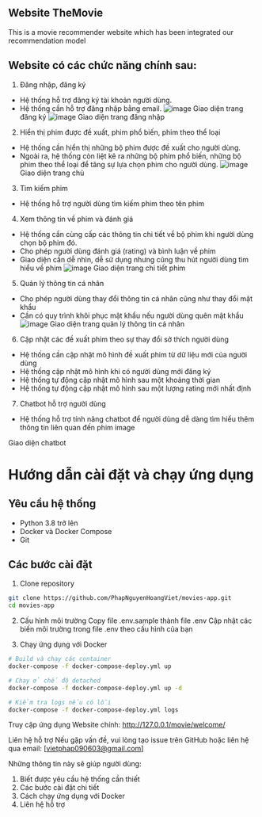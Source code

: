 ## Website TheMovie
This is a movie recommender website which has been integrated our recommendation model
## Website có các chức năng chính sau:
1.	Đăng nhập, đăng ký
-	Hệ thống hỗ trợ đăng ký tài khoản người dùng.
-	Hệ thống cần hỗ trợ đăng nhập bằng email.
![image](https://github.com/user-attachments/assets/0d489f7d-b6e1-44b0-b727-674eb62e4d4f)
Giao diện trang đăng ký
![image](https://github.com/user-attachments/assets/0c4c18cc-bc6d-4a22-921b-0a86eb8e4fc6)
Giao diện trang đăng nhập
2.	Hiển thị phim được đề xuất, phim phổ biến, phim theo thể loại
-	Hệ thống cần hiển thị những bộ phim được đề xuất cho người dùng.
-	Ngoài ra, hệ thống còn liệt kê ra những bộ phim phổ biến, những bộ phim theo thể loại để tăng sự lựa chọn phim cho người dùng.
![image](https://github.com/user-attachments/assets/e25bbf3a-5d81-4c91-b61b-94a23c80ce76)
Giao diện trang chủ
3.	Tìm kiếm phim
-	Hệ thống hỗ trợ người dùng tìm kiếm phim theo tên phim
4.	Xem thông tin về phim và đánh giá
-	Hệ thống cần cùng cấp các thông tin chi tiết về bộ phim khi người dùng chọn bộ phim đó.
-	Cho phép người dùng đánh giá (rating) và bình luận về phim
-	Giao diện cần dễ nhìn, dễ sử dụng nhưng cũng thu hút người dùng tìm hiểu về phim
![image](https://github.com/user-attachments/assets/12503227-d7d6-4ab0-9514-4409e6661cc6)
Giao diện trang chi tiết phim
5.	Quản lý thông tin cá nhân
-	Cho phép người dùng thay đổi thông tin cá nhân cũng như thay đổi mật khẩu
-	Cần có quy trình khôi phục mật khẩu nếu người dùng quên mật khẩu
![image](https://github.com/user-attachments/assets/5327d647-c4a2-4428-b1ee-b243d0b4668f)
Giao diện trang quản lý thông tin cá nhân
6.	Cập nhật các đề xuất phim theo sự thay đổi sở thích người dùng
-	Hệ thống cần cập nhật mô hình đề xuất phim từ dữ liệu mới của người dùng
-	Hệ thống cập nhật mô hình khi có người dùng mới đăng ký 
-	Hệ thống tự động cập nhật mô hình sau một khoảng thời gian
-	Hệ thống tự động cập nhật mô hình sau một lượng rating mới nhất định
7. Chatbot hỗ trợ người dùng
-	Hệ thống hỗ trợ tính năng chatbot để người dùng dễ dàng tìm hiểu thêm thông tin liên quan đến phim
image

Giao diện chatbot


# Hướng dẫn cài đặt và chạy ứng dụng

## Yêu cầu hệ thống
- Python 3.8 trở lên
- Docker và Docker Compose
- Git

## Các bước cài đặt

1. Clone repository
```bash
git clone https://github.com/PhapNguyenHoangViet/movies-app.git
cd movies-app
```
2. Cấu hình môi trường
Copy file .env.sample thành file .env
Cập nhật các biến môi trường trong file .env theo cấu hình của bạn

3. Chạy ứng dụng với Docker
```bash
# Build và chạy các container
docker-compose -f docker-compose-deploy.yml up

# Chạy ở chế độ detached
docker-compose -f docker-compose-deploy.yml up -d

# Kiểm tra logs nếu có lỗi
docker-compose -f docker-compose-deploy.yml logs
```

Truy cập ứng dụng
Website chính: http://127.0.0.1/movie/welcome/

Liên hệ hỗ trợ
Nếu gặp vấn đề, vui lòng tạo issue trên GitHub hoặc liên hệ qua email: [vietphap090603@gmail.com]

Những thông tin này sẽ giúp người dùng:
1. Biết được yêu cầu hệ thống cần thiết
2. Các bước cài đặt chi tiết
3. Cách chạy ứng dụng với Docker
4. Liên hệ hỗ trợ

